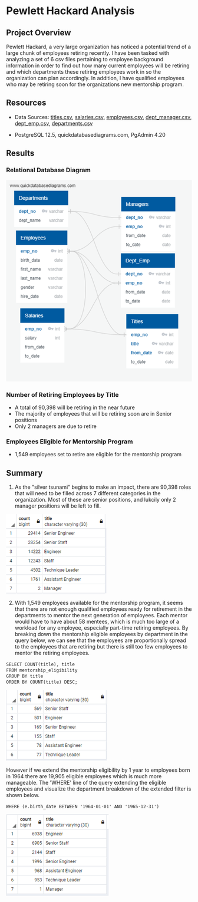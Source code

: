 # Pewlett Hackard Analysis

## Project Overview

Pewlett Hackard, a very large organization has noticed a potential trend of a large chunk of employees retiring recently.  I have been tasked with analyzing a set of 6 csv files pertaining to employee background information in order to find out how many current employees will be retiring and which departments these retiring employees work in so the organization can plan accordingly. In addition, I have qualified employees who may be retiring soon for the organizations new mentorship program.


## Resources
- Data Sources: 
[titles.csv](https://github.com/agregorash/Pewlett-Hackard-Analysis/blob/main/Data/titles.csv), [salaries.csv](https://github.com/agregorash/Pewlett-Hackard-Analysis/blob/main/Data/salaries.csv), [employees.csv](https://github.com/agregorash/Pewlett-Hackard-Analysis/blob/main/Data/employees.csv), [dept_manager.csv](https://github.com/agregorash/Pewlett-Hackard-Analysis/blob/main/Data/dept_manager.csv), [dept_emp.csv](https://github.com/agregorash/Pewlett-Hackard-Analysis/blob/main/Data/dept_emp.csv), [departments.csv](https://github.com/agregorash/Pewlett-Hackard-Analysis/blob/main/Data/departments.csv)
               
 - PostgreSQL 12.5, quickdatabasediagrams.com, PgAdmin 4.20

## Results

### Relational Database Diagram
![QDB](https://github.com/agregorash/Pewlett-Hackard-Analysis/blob/main/Queries/EmployeeDB.png)

### Number of Retiring Employees by Title
- A total of 90,398 will be retiring in the near future
- The majority of employees that will be retiring soon are in Senior positions
- Only 2 managers are due to retire 

### Employees Eligible for Mentorship Program

- 1,549 employees set to retire are eligible for the mentorship program 


## Summary

1. As the "silver tsunami" begins to make an impact, there are 90,398 roles that will need to be filled across 7 different categories in the organization.  Most of these are senior positions, and lukcily only 2 manager positions will be left to fill.

![challenge_count](https://github.com/agregorash/Pewlett-Hackard-Analysis/blob/main/Queries/challenge_count.PNG)

2. With 1,549 employees available for the mentorship program, it seems that there are not enough qualified employees ready for retirement in the departments to mentor the next generation of employees.  Each mentor would have to have about 58 mentees, which is much too large of a workload for any employee, especially part-time retiring employees.  By breaking down the mentorship eligible employees by department in the query below, we can see that the employees are proportionally spread to the employees that are retiring but there is still too few employees to mentor the retiring employees.  

```
SELECT COUNT(title), title
FROM mentorship_eligibility
GROUP BY title
ORDER BY COUNT(title) DESC;
```
![mentorship_eligible](https://github.com/agregorash/Pewlett-Hackard-Analysis/blob/main/Queries/mentorship_eligibility.PNG)

However if we extend the mentorship eligibility by 1 year to employees born in 1964 there are 19,905 eligible employees which is much more manageable.  The 'WHERE' line of the query extending the eligible employees and visualize the department breakdown of the extended filter is shown below.

```
WHERE (e.birth_date BETWEEN '1964-01-01' AND '1965-12-31')
```
![extended_eligibility](https://github.com/agregorash/Pewlett-Hackard-Analysis/blob/main/Queries/extended_eligibility.PNG)
